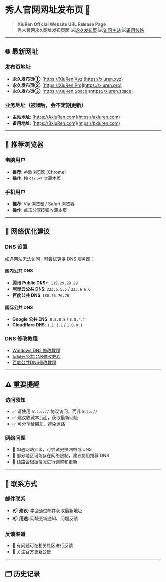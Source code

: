 # 秀人官网网址发布页 📖

> **XiuRen Official Website URL Release Page**  
> **秀人官网永久网址发布页面**
[![永久发布页](https://img.shields.io/badge/永久发布页-XiuRen.Xyz-orange)](https://xiuren.xyz)
[![访问主站](https://img.shields.io/badge/访问主站-AxiuRen.com-blue)](https://axiuren.com)
[![备用线路](https://img.shields.io/badge/备用线路-BxiuRen.com-green)](https://bxiuren.com)

---

## 🌐 最新网址

### 发布页地址
- **永久发布页①**: [https://XiuRen.Xyz](https://xiuren.xyz)
- **永久发布页②**: [https://XiuRen.Pro](https://xiuren.pro)
- **永久发布页③**: [https://XiuRen.Space](https://xiuren.space)

### 业务地址（被墙后，会不定期更新）
- **主站地址**: [https://AxiuRen.com](https://axiuren.com)
- **备用地址**: [https://BxiuRen.com](https://bxiuren.com)


---

## 📱 推荐浏览器

### 电脑用户
- **推荐**: 谷歌浏览器 (Chrome)
- **操作**: 按 `Ctrl+D` 收藏本页

### 手机用户
- **推荐**: Via 浏览器 / Safari 浏览器
- **操作**: 点击分享按钮收藏本页

---

## 🔧 网络优化建议

### DNS 设置
如遇网站无法访问，可尝试更换 DNS 服务器：

#### 国内公共 DNS
- **腾讯 Public DNS+**: `119.29.29.29`
- **阿里云公共 DNS**: `223.5.5.5` / `223.6.6.6`
- **百度公共 DNS**: `180.76.76.76`

#### 国际公共 DNS  
- **Google 公共 DNS**: `8.8.8.8` / `8.8.4.4`
- **Cloudflare DNS**: `1.1.1.1` / `1.0.0.1`

### DNS 修改教程
- [Windows DNS 修改教程](https://www.alidns.com/knowledge?type=SETTING_DOCS#user_windows)
- [阿里云公共DNS修改教程](https://www.alidns.com/knowledge?type=SETTING_DOCS)
- [百度公共DNS修改教程](https://dudns.baidu.com/index.html)

---

## ⚠️ 重要提醒

### 访问须知
- ✅ 请使用 `https://` 协议访问，而非 `http://`
- ✅ 建议收藏本页面，获取最新网址
- ✅ 可分享给朋友，避免迷路

### 网络问题
- 🔄 如遇网站异常，可尝试更换网络或 DNS
- 🔄 部分地区可能存在网络限制，建议使用推荐 DNS
- 🔄 线路会根据情况进行调整和更新

---

## 📧 联系方式

### 邮件联系
- 📬 **建议**: 学会通过邮件获取最新地址
- 📬 **用途**: 网址更新通知、问题反馈

### 反馈渠道
- 💬 有问题可在相关社区进行反馈
- 💬 关注官方更新公告

---

## 🗂️ 历史记录

###
